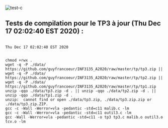 ![test-c](https://github.com/Nami-R2301/inf3135-a2020/workflows/test-c/badge.svg?branch=tp3)

## Tests de compilation pour le TP3 à jour (Thu Dec 17 02:02:40 EST 2020) :

```

Thu Dec 17 02:02:40 EST 2020


chmod +rwx .
wget -q -P ./data/ https://github.com/guyfrancoeur/INF3135_A2020/raw/master/tp/tp3.zip || wget -q -P ./data/ https://github.com/guyfrancoeur/INF3135_A2020/raw/master/tp/tp2.zip || wget -q -P ./data/ https://github.com/guyfrancoeur/INF3135_A2020/raw/master/tp/tp1.zip
unzip -qqo ./data/tp3.zip -d . || unzip -qqo ./data/tp2.zip -d . || unzip -qqo ./data/tp1.zip -d .
unzip:  cannot find or open ./data/tp3.zip, ./data/tp3.zip.zip or ./data/tp3.zip.ZIP.
gcc -c -Wall -Werror=vla -pedantic -std=c11 malib.c -lm
gcc -c -Wall -Werror=vla -pedantic -std=c11 outil3.c -lm
gcc -Wall -Werror=vla -pedantic -std=c11 -o tp3 tp3.c malib.o outil3.o tcv.o -lm

```
